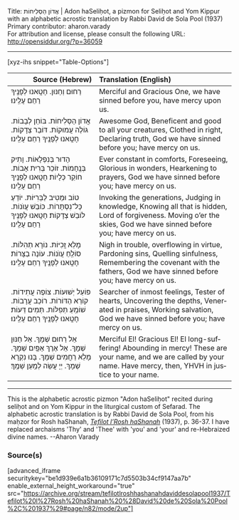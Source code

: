 <html>
<head></head>
<body>
Title: אֲדוֹן הַסְּלִיחוֹת | Adon haSeliḥot, a pizmon for Seliḥot and Yom Kippur with an alphabetic acrostic translation by Rabbi David de Sola Pool (1937)<br />
Primary contributor: aharon.varady<br />
For attribution and license, please consult the following URL: <a href="http://opensiddur.org/?p=36059">http://opensiddur.org/?p=36059</a>
<p />
<hr />

[xyz-ihs snippet="Table-Options"]<table style="margin-left: auto; margin-right: auto;" class="draggable">
<thead><tr><th id="x" style="text-align: right;">Source (Hebrew)</th><th style="text-align: left;">Translation (English)</th></tr></thead>
<tbody>
<tr><td style="vertical-align:top;">
<div class="liturgy" lang="he">
רַחוּם וְחַנּוּן. 
חָטָֽאנוּ לְפָנֶֽיךָ 
רַחֵם עָלֵֽינוּ׃
</span></div></td>
 
<td style="vertical-align:top;">
<div class="english" lang="en">
Merciful and Gracious One, 
we have sinned before you, 
have mercy upon us.
</div></td></tr>


<tr><td style="vertical-align:top;">
<div class="liturgy" lang="he">
<span class="acrostic">אֲ</span>דוֹן הַסְּלִיחוֹת. 
<span class="acrostic">בּ</span>וֹחֵן לְבָבוֹת. 
<span class="acrostic">גּ</span>וֹלֶה עֲמוּקוֹת. 
<span class="acrostic">דּ</span>וֹבֵר צְדָקוֹת. 
חָטָֽאנוּ לְפָנֶֽיךָ 
רַחֵם עָלֵֽינוּ׃
</span></div></td>
 
<td style="vertical-align:top;">
<div class="english" lang="en">
<span class="acrostic">A</span>wesome God, 
<span class="acrostic">B</span>eneficent and good to all your creatures, 
<span class="acrostic">C</span>lothed in right, 
<span class="acrostic">D</span>eclaring truth,
God we have sinned before you; 
have mercy on us.
</div></td></tr>


<tr><td style="vertical-align:top;">
<div class="liturgy" lang="he">
<span class="acrostic">הָ</span>דוּר בְּנִפְלָאוֹת. 
<span class="acrostic">וָ</span>תִיק בְּנֶֽחָמוֹת. 
<span class="acrostic">ז</span>וֹכֵר בְּרִית אָבוֹת. 
חוֹקֵר כְּלָיוֹת׃ 
חָטָֽאנוּ לְפָנֶֽיךָ 
רַחֵם עָלֵֽינוּ׃
</span></div></td>
 
<td style="vertical-align:top;">
<div class="english" lang="en">
<span class="acrostic">E</span>ver constant in comforts, 
<span class="acrostic">F</span>oreseeing, 
<span class="acrostic">G</span>lorious in wonders, 
<span class="acrostic">H</span>earkening to prayers,  
God we have sinned before you; 
have mercy on us.
</div></td></tr>


<tr><td style="vertical-align:top;">
<div class="liturgy" lang="he">
<span class="acrostic">ט</span>וֹב וּמֵטִיב לַבְּרִיּוֹת. 
<span class="acrostic">י</span>וֹדֵעַ כָּל־נִסְתָּרוֹת. 
<span class="acrostic">כּ</span>וֹבֵשׁ עֲוֺנוֹת. 
<span class="acrostic">ל</span>וֹבֵשׁ צְדָקוֹת׃ 
חָטָֽאנוּ לְפָנֶֽיךָ 
רַחֵם עָלֵֽינוּ׃
</span></div></td>
 
<td style="vertical-align:top;">
<div class="english" lang="en">
<span class="acrostic">I</span>nvoking the generations, 
<span class="acrostic">J</span>udging in knowledge, 
<span class="acrostic">K</span>nowing all that is hidden, 
<span class="acrostic">L</span>ord of forgiveness. 
<span class="acrostic">M</span>oving o’er the skies,
God we have sinned before you; 
have mercy on us.
</div></td></tr>


<tr><td style="vertical-align:top;">
<div class="liturgy" lang="he">
<span class="acrostic">מָ</span>לֵא זָֽכִיּוֹת. 
<span class="acrostic">נ</span>וֹרָא תְהִלּוֹת. 
<span class="acrostic">ס</span>וֹלֵֽחַ עֲוֺנוֹת. 
<span class="acrostic">ע</span>וֹנֶה בַצָּרוֹת׃ 
חָטָֽאנוּ לְפָנֶֽיךָ 
רַחֵם עָלֵֽינוּ׃
</span></div></td>
 
<td style="vertical-align:top;">
<div class="english" lang="en">
<span class="acrostic">N</span>igh in trouble, <span class="acrostic">o</span>verflowing in virtue, 
<span class="acrostic">P</span>ardoning sins, 
<span class="acrostic">Q</span>uelling sinfulness, 
<span class="acrostic">R</span>emembering the covenant with the fathers,
God we have sinned before you; 
have mercy on us.
</div></td></tr>


<tr><td style="vertical-align:top;">
<div class="liturgy" lang="he">
<span class="acrostic">פּ</span>וֹעֵל יְשׁוּעוֹת. 
<span class="acrostic">צ</span>וֹפֶה עֲתִידוֹת. 
<span class="acrostic">ק</span>וֹרֵא הַדּוֹרוֹת. 
<span class="acrostic">ר</span>וֹכֵב עֲרָבוֹת. 
<span class="acrostic">שׁ</span>וֹמֵֽעַ תְּפִלּוֹת. 
<span class="acrostic">תְּ</span>מִים דֵּעוֹת׃ 
חָטָֽאנוּ לְפָנֶֽיךָ 
רַחֵם עָלֵֽינוּ׃
</span></div></td>
 
<td style="vertical-align:top;">
<div class="english" lang="en">
<span class="acrostic">S</span>earcher of inmost feelings, 
<span class="acrostic">T</span>ester of hearts, 
<span class="acrostic">U</span>ncovering the depths, 
<span class="acrostic">V</span>enerated in praises, 
<span class="acrostic">W</span>orking salvation,
God we have sinned before you; 
have mercy on us.
</div></td></tr>


<tr><td style="vertical-align:top;">
<div class="liturgy" lang="he">
אֵל רַחוּם שְׁמָךְ. 
אֵל חַנּוּן שְׁמָךְ. 
אֵל אֶרֶךְ אַפַּֽיִם שְׁמָךְ. 
מָלֵא רַחֲמִים שְׁמָךְ. 
בָּנוּ נִקְרָא שְׁמָךְ. 
יְיָ עֲשֵׂה לְמַֽעַן שְׁמֶֽךָ׃
</span></div></td>
 
<td style="vertical-align:top;">
<div class="english" lang="en">
Merciful El! 
Gracious El! 
El long-suffering!
Abounding in mercy! These are your name, 
and we are called by your name. 
Have mercy, then, YHVH in justice to your name.
</div></td></tr>
</tbody></table>

<hr />

This is the alphabetic acrostic pizmon "Adon haSeliḥot" recited during seliḥot and on Yom Kippur in the liturgical custom of Sefarad. The alphabetic acrostic translation is by Rabbi David de Sola Pool, from his maḥzor for Rosh haShanah, <em><a href="/?p=27181">Tefilot l’Rosh haShanah</a></em> (1937), p. 36-37. I have replaced archaisms 'Thy' and 'Thee' with 'you' and 'your' and re-Hebraized divine names. --Aharon Varady 

<h3>Source(s)</h3>

[advanced_iframe securitykey="be1d939e6a1b36109171c7d5503b34cf9147aa7b" enable_external_height_workaround="true" src="https://archive.org/stream/tefilotlroshhashanahdaviddesolapool1937/Tefilot%20l%27Rosh%20haShanah%20%28David%20de%20Sola%20Pool%2C%201937%29#page/n82/mode/2up"]

&nbsp;
</body>
</html>